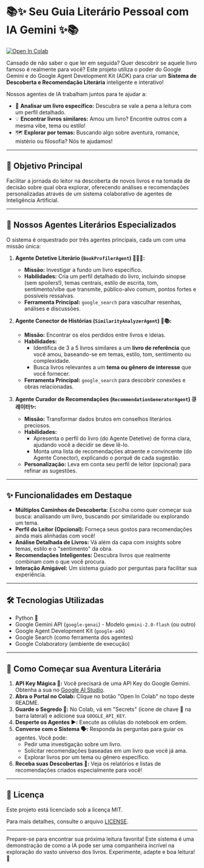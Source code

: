 # 📚✨ Seu Guia Literário Pessoal com IA Gemini ✨📚

[![Open In Colab](https://colab.research.google.com/assets/colab-badge.svg)](https://colab.research.google.com/github/avrilstihler/Recomendacao-de-Livros-com-IA/blob/main/sistema_recomendacao_livros_gemini.ipynb)

Cansado de não saber o que ler em seguida? Quer descobrir se aquele livro famoso é realmente para você? Este projeto utiliza o poder do Google Gemini e do Google Agent Development Kit (ADK) para criar um **Sistema de Descoberta e Recomendação Literária** inteligente e interativo!

Nossos agentes de IA trabalham juntos para te ajudar a:
*   🔎 **Analisar um livro específico:** Descubra se vale a pena a leitura com um perfil detalhado.
*   💡 **Encontrar livros similares:** Amou um livro? Encontre outros com a mesma vibe, tema ou estilo!
*   🗺️ **Explorar por temas:** Buscando algo sobre aventura, romance, mistério ou filosofia? Nós te ajudamos!

---

## 🎯 Objetivo Principal

Facilitar a jornada do leitor na descoberta de novos livros e na tomada de decisão sobre qual obra explorar, oferecendo análises e recomendações personalizadas através de um sistema colaborativo de agentes de Inteligência Artificial.

---

## 🤖 Nossos Agentes Literários Especializados

O sistema é orquestrado por três agentes principais, cada um com uma missão única:

1.  **Agente Detetive Literário (`BookProfilerAgent`) 🕵️‍♂️📖:**
    *   **Missão:** Investigar a fundo um livro específico.
    *   **Habilidades:** Cria um perfil detalhado do livro, incluindo sinopse (sem spoilers!), temas centrais, estilo de escrita, tom, sentimento/vibe que transmite, público-alvo comum, pontos fortes e possíveis ressalvas.
    *   **Ferramenta Principal:** `google_search` para vasculhar resenhas, análises e discussões.

2.  **Agente Conector de Histórias (`SimilarityAnalyzerAgent`) 🔗📚:**
    *   **Missão:** Encontrar os elos perdidos entre livros e ideias.
    *   **Habilidades:**
        *   Identifica de 3 a 5 livros similares a um **livro de referência** que você amou, baseando-se em temas, estilo, tom, sentimento ou complexidade.
        *   Busca livros relevantes a um **tema ou gênero de interesse** que você fornecer.
    *   **Ferramenta Principal:** `google_search` para descobrir conexões e obras relacionadas.

3.  **Agente Curador de Recomendações (`RecommendationGeneratorAgent`) 큐레이터✨:**
    *   **Missão:** Transformar dados brutos em conselhos literários preciosos.
    *   **Habilidades:**
        *   Apresenta o perfil do livro (do Agente Detetive) de forma clara, ajudando você a decidir se deve lê-lo.
        *   Monta uma lista de recomendações atraente e convincente (do Agente Conector), explicando o porquê de cada sugestão.
    *   **Personalização:** Leva em conta seu perfil de leitor (opcional) para refinar as sugestões.

---

## ✨ Funcionalidades em Destaque

*   **Múltiplos Caminhos de Descoberta:** Escolha como quer começar sua busca: analisando um livro, buscando por similaridade ou explorando um tema.
*   **Perfil do Leitor (Opcional):** Forneça seus gostos para recomendações ainda mais alinhadas com você!
*   **Análise Detalhada de Livros:** Vá além da capa com insights sobre temas, estilo e o "sentimento" da obra.
*   **Recomendações Inteligentes:** Descubra livros que realmente combinam com o que você procura.
*   **Interação Amigável:** Um sistema guiado por perguntas para facilitar sua experiência.

---

## 🛠️ Tecnologias Utilizadas

*   Python 🐍
*   Google Gemini API (`google-genai`) - Modelo `gemini-2.0-flash` (ou outro)
*   Google Agent Development Kit (`google-adk`)
*   Google Search (como ferramenta dos agentes)
*   Google Colaboratory (ambiente de execução)

---

## 🚀 Como Começar sua Aventura Literária

1.  **API Key Mágica 🔑:** Você precisará de uma API Key do Google Gemini. Obtenha a sua no [Google AI Studio](https://aistudio.google.com/app/apikey).
2.  **Abra o Portal no Colab:** Clique no botão "Open In Colab" no topo deste README.
3.  **Guarde o Segredo 🤫:** No Colab, vá em "Secrets" (ícone de chave 🔑 na barra lateral) e adicione sua `GOOGLE_API_KEY`.
4.  **Desperte os Agentes ▶️:** Execute as células do notebook em ordem.
5.  **Converse com o Sistema 🗣️:** Responda às perguntas para guiar os agentes. Você pode:
    *   Pedir uma investigação sobre um livro.
    *   Solicitar recomendações baseadas em um livro que você já ama.
    *   Explorar livros por um tema ou gênero específico.
6.  **Receba suas Descobertas 🎁:** Veja os relatórios e listas de recomendações criados especialmente para você!

---

## 📄 Licença
Este projeto está licenciado sob a licença MIT.

Para mais detalhes, consulte o arquivo [LICENSE](./LICENSE).

---

Prepare-se para encontrar sua próxima leitura favorita! Este sistema é uma demonstração de como a IA pode ser uma companheira incrível na exploração do vasto universo dos livros. Experimente, adapte e boa leitura! 🌟
